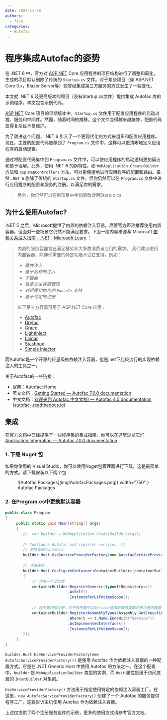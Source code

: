 ```yaml
---
date: 2023-11-28
authors:
  - finn
categories:
  - Autofac
---
```

# 程序集成Autofac的姿势

在 .NET 6 中，官方对 [ASP.NET](http://asp.net/) Core 应用程序的项目结构进行了调整和简化，生成的项目默认删除了传统的 `Startup.cs` 文件。对于某些项目（如 ASP.NET Core 3.x，Blazor Server等）较曾经集成第三方服务的方式发生了一些变化。

本文就 .NET 6 及更高版本的项目（没有Startup.cs文件）提供集成 Autofac 库的示例程序。本文包含示例代码。

<!-- more -->

[ASP.NET](http://asp.net/) Core 项目的早期版本中，`Startup.cs` 文件用于配置应用程序的启动过程、服务和中间件。然而，随着时间的推移，这个文件变得越来越臃肿，配置代码变得复杂且不易维护。

为了改进这个问题，.NET 6 引入了一个更现代化的方式来组织和配置应用程序。现在，主要的配置代码被移到了 `Program.cs` 文件中，这样可以更清晰地定义应用程序的启动逻辑。

通过将配置代码集中到 `Program.cs` 文件中，可以使应用程序的启动逻辑更加简洁和易于理解。此外，使用 .NET 6 的新特性，如 `WebApplication.CreateBuilder` 方法和 `app.MapControllers` 方法，可以更便捷地进行应用程序的配置和路由。虽然 `.NET 6` 删除了传统的 `Startup.cs` 文件，但你仍然可以在 `Program.cs` 文件中进行应用程序的配置和服务的注册，以满足你的需求。

>另外，你仍然可以在新项目中手动更改使用Startup.cs


## 为什么使用Autofac?

.NET 5 之后，Microsoft提供了内置的依赖注入容器，尽管官方声称推荐使用内置容器，但面对一些场景它仍然不能满足要求。下面一段内容来源与 Microsoft [依赖关系注入指南 - .NET | Microsoft Learn](https://learn.microsoft.com/zh-cn/dotnet/core/extensions/dependency-injection-guidelines#default-service-container-replacement)  ：

> 内置的服务容器旨在满足框架和大多数消费者应用的需求。 我们建议使用内置容器，除非你需要的特定功能不受它支持，例如：
> 
>  - *属性注入*
>  - *基于名称的注入*
>  - *子容器*
>  - *自定义生存期管理*
>  - *对迟缓初始化的 `Func<T>` 支持*
>  - *基于约定的注册*
> 
>  以下第三方容器可用于 ASP.NET Core 应用：
>  
>  - [Autofac](https://autofac.readthedocs.io/en/latest/integration/aspnetcore.html) 
>  - [DryIoc](https://www.nuget.org/packages/DryIoc.Microsoft.DependencyInjection) 
>  - [Grace](https://www.nuget.org/packages/Grace.DependencyInjection.Extensions) 
>  - [LightInject](https://github.com/seesharper/LightInject.Microsoft.DependencyInjection) 
>  - [Lamar](https://jasperfx.github.io/lamar/) 
>  - [Stashbox](https://github.com/z4kn4fein/stashbox-extensions-dependencyinjection) 
>  - [Simple Injector](https://docs.simpleinjector.org/en/latest/aspnetintegration.html) 

而Autofac是一个开源的轻量级的依赖注入容器，也是.net下比较流行的实现依赖注入的工具之一。

关于Autofac的一些链接：

- 官网：[Autofac: Home](https://autofac.org/)
- 英文文档：[Getting Started — Autofac 7.0.0 documentation](https://autofac.readthedocs.io/en/latest/getting-started/index.html) 
- 中文文档：[欢迎来到 Autofac 中文文档! — Autofac 4.0 documentation (autofac-.readthedocs.io)](https://autofac-.readthedocs.io/en/latest/) 


## 集成

在官方文档中已经提供了一些程序集的集成指南，你可以在这里浏览它们 [Application Integration — Autofac 7.0.0 documentation](https://autofac.readthedocs.io/en/latest/integration/index.html) .

### 1. 下载 Nuget 包

如果你使用的 Visual Studio，你可以使用Nuget包管理器进行下载，这是最简单的方式。请下载安装以下两个包

<figure markdown> 
    ![Autofac Packages](img/AutofacPackages.png){ width="750" }
    <figcaption>Autofac Packages</figcaption>
</figure>


### 2. 在Program.cs中更换默认容器

```csharp
public class Program
{
	 public static void Main(string[] args)
	 {
		//  var builder = WebApplication.CreateBuilder(args);
		
		/* Configure Autofac and register services. */
		// 更换容器为autofac
		builder.Host.UseServiceProviderFactory(new AutofacServiceProviderFactory());
		
		// 注册服务
		builder.Host.ConfigureContainer<ContainerBuilder>(containerBuilder =>
		{
			// 注册一个泛型类
			containerBuilder.RegisterGeneric(typeof(Repository<>))
							.AsSelf()
							.InstancePerLifetimeScope();
							
			// 程序集扫描注册：对于程序集中以Service结尾的服务类都会被注册进容器
			containerBuilder.RegisterAssemblyTypes(Assembly.GetExecutingAssembly())
							.Where(t => t.Name.EndsWith("Service"))
							.AsImplementedInterfaces()
							.InstancePerLifetimeScope();
		});
	 }
}

```

`builder.Host.UseServiceProviderFactory(new AutofacServiceProviderFactory())` 是使用 Autofac 作为依赖注入容器的一种配置方式。它是在 .NET Generic Host 中使用 Autofac 的方法之一。在这个配置中，`builder` 是 `WebApplicationBuilder` 类型的实例，而 `Host` 属性是用于访问底层的 `IHostBuilder` 对象的。

`UseServiceProviderFactory()` 方法用于指定使用特定的依赖注入容器工厂。在这里，`new AutofacServiceProviderFactory()` 创建了一个 Autofac 的服务提供程序工厂。这将告诉主机使用 Autofac 作为依赖注入容器。

上述仅提供了两个注册服务组件的示例，更多的使用方式请参考官方文档。


